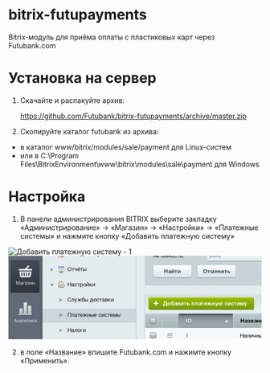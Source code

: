 bitrix-futupayments
===================

Bitrix-модуль для приёма оплаты с пластиковых карт через Futubank.com

Установка на сервер
===================

1. Скачайте и распакуйте архив: 

    https://github.com/Futubank/bitrix-futupayments/archive/master.zip

2. Скопируйте каталог futubank из архива:

  * в каталог www/bitrix/modules/sale/payment для Linux-систем 
  * или в C:\Program Files\BitrixEnvironment\www\bitrix\modules\sale\payment для Windows

Настройка
=========

1. В панели администрирования BITRIX выберите закладку «Администрирование» -> «Магазин» -> «Настройки» -> «Платежные системы» и нажмите кнопку «Добавить платежную систему»

![Добавить платежную систему - 1](http://futubank.github.io/static/bitrix/add-ps.png)
![Добавить платежную систему - 2](http://raw.githubusercontent.com/Futubank/futubank/master/static/bitrix/add-ps.png)

2. в поле «Название» впишите Futubank.com и нажимте кнопку «Применить».
